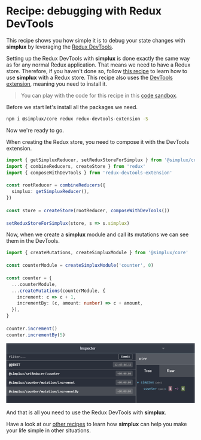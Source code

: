 # Recipe: debugging with Redux DevTools

This recipe shows you how simple it is to debug your state changes with **simplux** by leveraging the [Redux DevTools](https://github.com/reduxjs/redux-devtools).

Setting up the Redux DevTools with **simplux** is done exactly the same way as for any normal Redux application. That means we need to have a Redux store. Therefore, if you haven't done so, follow [this recipe](../using-in-redux-application#readme) to learn how to use **simplux** with a Redux store. This recipe also uses the [DevTools extension](https://chrome.google.com/webstore/detail/redux-devtools/lmhkpmbekcpmknklioeibfkpmmfibljd?hl=en), meaning you need to install it.

> You can play with the code for this recipe in this [code sandbox](https://codesandbox.io/s/github/MrWolfZ/simplux/tree/master/recipes/advanced/debugging-with-redux-devtools).

Before we start let's install all the packages we need.

```sh
npm i @simplux/core redux redux-devtools-extension -S
```

Now we're ready to go.

When creating the Redux store, you need to compose it with the DevTools extension.

```ts
import { getSimpluxReducer, setReduxStoreForSimplux } from '@simplux/core'
import { combineReducers, createStore } from 'redux'
import { composeWithDevTools } from 'redux-devtools-extension'

const rootReducer = combineReducers({
  simplux: getSimpluxReducer(),
})

const store = createStore(rootReducer, composeWithDevTools())

setReduxStoreForSimplux(store, s => s.simplux)
```

Now, when we create a **simplux** module and call its mutations we can see them in the DevTools.

```ts
import { createMutations, createSimpluxModule } from '@simplux/core'

const counterModule = createSimpluxModule('counter', 0)

const counter = {
  ...counterModule,
  ...createMutations(counterModule, {
    increment: c => c + 1,
    incrementBy: (c, amount: number) => c + amount,
  }),
}

counter.increment()
counter.incrementBy(5)
```

![alt text](DevTools.png 'DevTools')

And that is all you need to use the Redux DevTools with **simplux**.

Have a look at our [other recipes](../../../../..#recipes) to learn how **simplux** can help you make your life simple in other situations.
